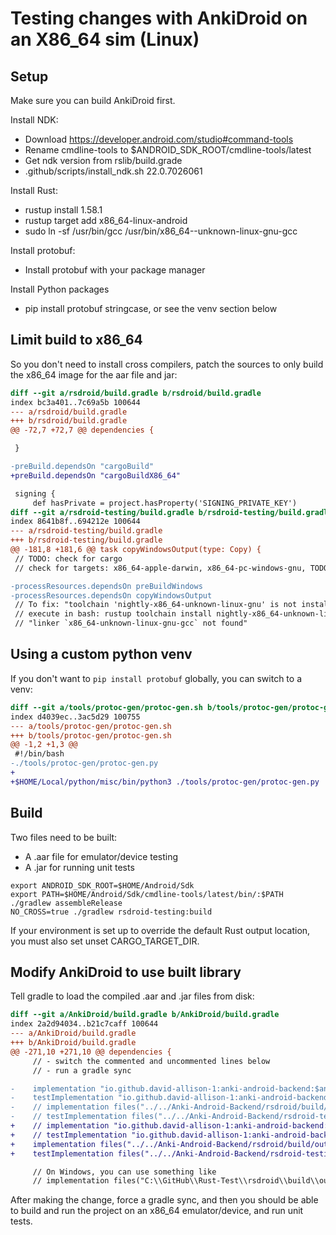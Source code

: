 # Testing changes with AnkiDroid on an X86_64 sim (Linux)

## Setup

Make sure you can build AnkiDroid first.

Install NDK:

- Download https://developer.android.com/studio#command-tools
- Rename cmdline-tools to $ANDROID_SDK_ROOT/cmdline-tools/latest
- Get ndk version from rslib/build.grade
- .github/scripts/install_ndk.sh 22.0.7026061

Install Rust:

- rustup install 1.58.1
- rustup target add x86_64-linux-android
- sudo ln -sf /usr/bin/gcc /usr/bin/x86_64--unknown-linux-gnu-gcc

Install protobuf:

- Install protobuf with your package manager

Install Python packages

- pip install protobuf stringcase, or see the venv section below

## Limit build to x86_64

So you don't need to install cross compilers, patch the sources to
only build the x86_64 image for the aar file and jar:

```diff
diff --git a/rsdroid/build.gradle b/rsdroid/build.gradle
index bc3a401..7c69a5b 100644
--- a/rsdroid/build.gradle
+++ b/rsdroid/build.gradle
@@ -72,7 +72,7 @@ dependencies {

 }

-preBuild.dependsOn "cargoBuild"
+preBuild.dependsOn "cargoBuildX86_64"

 signing {
     def hasPrivate = project.hasProperty('SIGNING_PRIVATE_KEY')
diff --git a/rsdroid-testing/build.gradle b/rsdroid-testing/build.gradle
index 8641b8f..694212e 100644
--- a/rsdroid-testing/build.gradle
+++ b/rsdroid-testing/build.gradle
@@ -181,8 +181,6 @@ task copyWindowsOutput(type: Copy) {
 // TODO: check for cargo
 // check for targets: x86_64-apple-darwin, x86_64-pc-windows-gnu, TODO: Linux

-processResources.dependsOn preBuildWindows
-processResources.dependsOn copyWindowsOutput
 // To fix: "toolchain 'nightly-x86_64-unknown-linux-gnu' is not installed"
 // execute in bash: rustup toolchain install nightly-x86_64-unknown-linux-gnu
 // "linker `x86_64-unknown-linux-gnu-gcc` not found"
```

## Using a custom python venv

If you don't want to `pip install protobuf` globally, you can
switch to a venv:

```diff
diff --git a/tools/protoc-gen/protoc-gen.sh b/tools/protoc-gen/protoc-gen.sh
index d4039ec..3ac5d29 100755
--- a/tools/protoc-gen/protoc-gen.sh
+++ b/tools/protoc-gen/protoc-gen.sh
@@ -1,2 +1,3 @@
 #!/bin/bash
-./tools/protoc-gen/protoc-gen.py
+
+$HOME/Local/python/misc/bin/python3 ./tools/protoc-gen/protoc-gen.py
```

## Build

Two files need to be built:

- A .aar file for emulator/device testing
- A .jar for running unit tests

```
export ANDROID_SDK_ROOT=$HOME/Android/Sdk
export PATH=$HOME/Android/Sdk/cmdline-tools/latest/bin/:$PATH
./gradlew assembleRelease
NO_CROSS=true ./gradlew rsdroid-testing:build
```

If your environment is set up to override the default
Rust output location, you must also set unset CARGO_TARGET_DIR.

## Modify AnkiDroid to use built library

Tell gradle to load the compiled .aar and .jar files from disk:

```diff
diff --git a/AnkiDroid/build.gradle b/AnkiDroid/build.gradle
index 2a2d94034..b21c7caff 100644
--- a/AnkiDroid/build.gradle
+++ b/AnkiDroid/build.gradle
@@ -271,10 +271,10 @@ dependencies {
     // - switch the commented and uncommented lines below
     // - run a gradle sync

-    implementation "io.github.david-allison-1:anki-android-backend:$ankidroid_backend_version"
-    testImplementation "io.github.david-allison-1:anki-android-backend-testing:$ankidroid_backend_version"
-    // implementation files("../../Anki-Android-Backend/rsdroid/build/outputs/aar/rsdroid-release.aar")
-    // testImplementation files("../../Anki-Android-Backend/rsdroid-testing/build/libs/rsdroid-testing-0.1.11.jar")
+    // implementation "io.github.david-allison-1:anki-android-backend:$ankidroid_backend_version"
+    // testImplementation "io.github.david-allison-1:anki-android-backend-testing:$ankidroid_backend_version"
+    implementation files("../../Anki-Android-Backend/rsdroid/build/outputs/aar/rsdroid-release.aar")
+    testImplementation files("../../Anki-Android-Backend/rsdroid-testing/build/libs/rsdroid-testing-0.1.11.jar")

     // On Windows, you can use something like
     // implementation files("C:\\GitHub\\Rust-Test\\rsdroid\\build\\outputs\\aar\\rsdroid-release.aar")
```

After making the change, force a gradle sync, and then you should be able to build
and run the project on an x86_64 emulator/device, and run unit tests.
